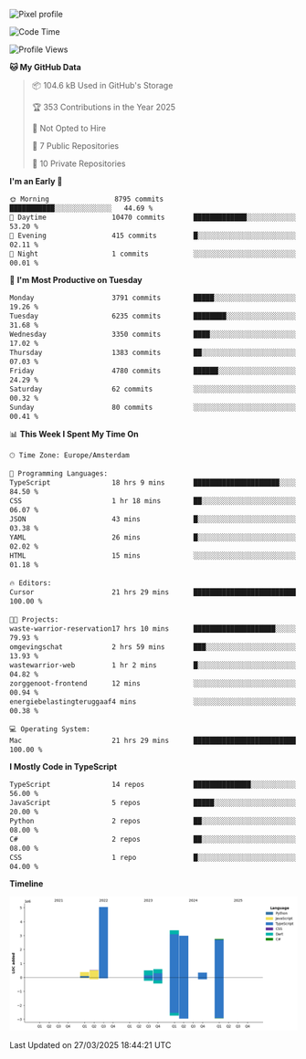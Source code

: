 ![Pixel profile](https://pixel-profile.vercel.app/api/github-stats?username=Atchferox&screen_effect=true&theme=rainbow
)


<!--START_SECTION:waka-->
![Code Time](http://img.shields.io/badge/Code%20Time-620%20hrs%2054%20mins-blue)

![Profile Views](http://img.shields.io/badge/Profile%20Views-0-blue)

**🐱 My GitHub Data** 

> 📦 104.6 kB Used in GitHub's Storage 
 > 
> 🏆 353 Contributions in the Year 2025
 > 
> 🚫 Not Opted to Hire
 > 
> 📜 7 Public Repositories 
 > 
> 🔑 10 Private Repositories 
 > 
**I'm an Early 🐤** 

```text
🌞 Morning                8795 commits        ███████████░░░░░░░░░░░░░░   44.69 % 
🌆 Daytime                10470 commits       █████████████░░░░░░░░░░░░   53.20 % 
🌃 Evening                415 commits         █░░░░░░░░░░░░░░░░░░░░░░░░   02.11 % 
🌙 Night                  1 commits           ░░░░░░░░░░░░░░░░░░░░░░░░░   00.01 % 
```
📅 **I'm Most Productive on Tuesday** 

```text
Monday                   3791 commits        █████░░░░░░░░░░░░░░░░░░░░   19.26 % 
Tuesday                  6235 commits        ████████░░░░░░░░░░░░░░░░░   31.68 % 
Wednesday                3350 commits        ████░░░░░░░░░░░░░░░░░░░░░   17.02 % 
Thursday                 1383 commits        ██░░░░░░░░░░░░░░░░░░░░░░░   07.03 % 
Friday                   4780 commits        ██████░░░░░░░░░░░░░░░░░░░   24.29 % 
Saturday                 62 commits          ░░░░░░░░░░░░░░░░░░░░░░░░░   00.32 % 
Sunday                   80 commits          ░░░░░░░░░░░░░░░░░░░░░░░░░   00.41 % 
```


📊 **This Week I Spent My Time On** 

```text
🕑︎ Time Zone: Europe/Amsterdam

💬 Programming Languages: 
TypeScript               18 hrs 9 mins       █████████████████████░░░░   84.50 % 
CSS                      1 hr 18 mins        ██░░░░░░░░░░░░░░░░░░░░░░░   06.07 % 
JSON                     43 mins             █░░░░░░░░░░░░░░░░░░░░░░░░   03.38 % 
YAML                     26 mins             █░░░░░░░░░░░░░░░░░░░░░░░░   02.02 % 
HTML                     15 mins             ░░░░░░░░░░░░░░░░░░░░░░░░░   01.18 % 

🔥 Editors: 
Cursor                   21 hrs 29 mins      █████████████████████████   100.00 % 

🐱‍💻 Projects: 
waste-warrior-reservation17 hrs 10 mins      ████████████████████░░░░░   79.93 % 
omgevingschat            2 hrs 59 mins       ███░░░░░░░░░░░░░░░░░░░░░░   13.93 % 
wastewarrior-web         1 hr 2 mins         █░░░░░░░░░░░░░░░░░░░░░░░░   04.82 % 
zorggenoot-frontend      12 mins             ░░░░░░░░░░░░░░░░░░░░░░░░░   00.94 % 
energiebelastingteruggaaf4 mins              ░░░░░░░░░░░░░░░░░░░░░░░░░   00.38 % 

💻 Operating System: 
Mac                      21 hrs 29 mins      █████████████████████████   100.00 % 
```

**I Mostly Code in TypeScript** 

```text
TypeScript               14 repos            ██████████████░░░░░░░░░░░   56.00 % 
JavaScript               5 repos             █████░░░░░░░░░░░░░░░░░░░░   20.00 % 
Python                   2 repos             ██░░░░░░░░░░░░░░░░░░░░░░░   08.00 % 
C#                       2 repos             ██░░░░░░░░░░░░░░░░░░░░░░░   08.00 % 
CSS                      1 repo              █░░░░░░░░░░░░░░░░░░░░░░░░   04.00 % 
```



**Timeline**

![Lines of Code chart](https://raw.githubusercontent.com/Atchferox/Atchferox/main/assets/bar_graph.png)


 Last Updated on 27/03/2025 18:44:21 UTC
<!--END_SECTION:waka-->
